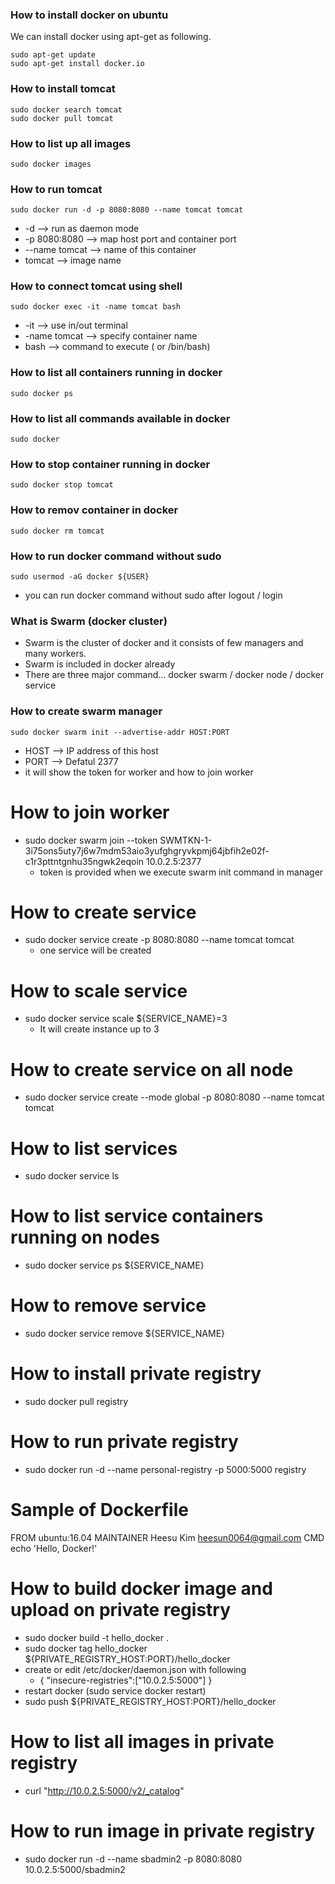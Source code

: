 ### How to install docker on ubuntu
We can install docker using apt-get as following.
```
sudo apt-get update
sudo apt-get install docker.io
```
### How to install tomcat
```
sudo docker search tomcat
sudo docker pull tomcat
```
### How to list up all images
```
sudo docker images
```
### How to run tomcat
```
sudo docker run -d -p 8080:8080 --name tomcat tomcat
```
- -d --> run as daemon mode
- -p 8080:8080 --> map host port and container port
- --name tomcat --> name of this container
- tomcat --> image name
### How to connect tomcat using shell
```
sudo docker exec -it -name tomcat bash
```
- -it --> use in/out terminal
- -name tomcat --> specify container name
- bash --> command to execute ( or /bin/bash)
### How to list all containers running in docker
```
sudo docker ps
```
### How to list all commands available in docker
```
sudo docker
```
### How to stop container running in docker
```
sudo docker stop tomcat
```
### How to remov container in docker
```
sudo docker rm tomcat
```
### How to run docker command without sudo
```
sudo usermod -aG docker ${USER}
```
- you can run docker command without sudo after logout / login

### What is Swarm (docker cluster)
- Swarm is the cluster of docker and it consists of few managers and many workers.
- Swarm is included in docker already
- There are three major command... docker swarm / docker node / docker service
### How to create swarm manager
```
sudo docker swarm init --advertise-addr HOST:PORT
```
- HOST --> IP address of this host
- PORT --> Defatul 2377
- it will show the token for worker and how to join worker
# How to join worker
- sudo docker swarm join --token SWMTKN-1-3i75ons5uty7j6w7mdm53aio3yufghgryvkpmj64jbfih2e02f-c1r3pttntgnhu35ngwk2eqoin 10.0.2.5:2377
    - token is provided when we execute swarm init command in manager
# How to create service
- sudo docker service create -p 8080:8080 --name tomcat tomcat
    - one service will be created
# How to scale service
- sudo docker service scale ${SERVICE_NAME}=3
    - It will create instance up to 3
# How to create service on all node
- sudo docker service create --mode global -p 8080:8080 --name tomcat tomcat
# How to list services
- sudo docker service ls
# How to list service containers running on nodes
- sudo docker service ps ${SERVICE_NAME}
# How to remove service
- sudo docker service remove ${SERVICE_NAME}

# How to install private registry
- sudo docker pull registry
# How to run private registry
- sudo docker run -d --name personal-registry -p 5000:5000 registry
# Sample of Dockerfile
FROM ubuntu:16.04
MAINTAINER Heesu Kim <heesun0064@gmail.com>
CMD echo 'Hello, Docker!'
# How to build docker image and upload on private registry
- sudo docker build -t hello_docker .
- sudo docker tag hello_docker ${PRIVATE_REGISTRY_HOST:PORT}/hello_docker
- create or edit /etc/docker/daemon.json with following
    - { "insecure-registries":["10.0.2.5:5000"] }
- restart docker (sudo service docker restart)
- sudo push ${PRIVATE_REGISTRY_HOST:PORT}/hello_docker
# How to list all images in private registry
- curl "http://10.0.2.5:5000/v2/_catalog"
# How to run image in private registry
- sudo docker run -d --name sbadmin2 -p 8080:8080 10.0.2.5:5000/sbadmin2

